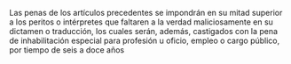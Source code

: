 Las penas de los artículos precedentes se impondrán en su mitad superior a los peritos o intérpretes que faltaren a la verdad maliciosamente en su dictamen o traducción, los cuales serán, además, castigados con la pena de inhabilitación especial para profesión u oficio, empleo o cargo público, por tiempo de seis a doce años